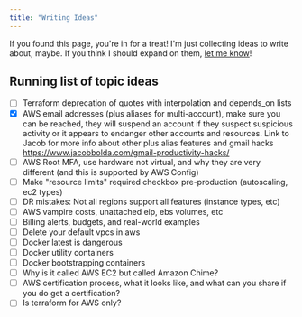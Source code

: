 ```yaml
---
title: "Writing Ideas"
---
```


If you found this page, you're in for a treat! I'm just collecting ideas to write about, maybe. If you think I should expand on them, [let me know](https://twitter.com/drpoindexter)!

## Running list of topic ideas

- [ ] Terraform deprecation of quotes with interpolation and depends_on lists
- [x] AWS email addresses (plus aliases for multi-account), make sure you can be reached, they will suspend an account if they suspect suspicious activity or it appears to endanger other accounts and resources. Link to Jacob for more info about other plus alias features and gmail hacks https://www.jacobbolda.com/gmail-productivity-hacks/
- [ ] AWS Root MFA, use hardware not virtual, and why they are very different (and this is supported by AWS Config)
- [ ] Make "resource limits" required checkbox pre-production (autoscaling, ec2 types)
- [ ] DR mistakes: Not all regions support all features (instance types, etc)
- [ ] AWS vampire costs, unattached eip, ebs volumes, etc
- [ ] Billing alerts, budgets, and real-world examples
- [ ] Delete your default vpcs in aws
- [ ] Docker latest is dangerous
- [ ] Docker utility containers
- [ ] Docker bootstrapping containers
- [ ] Why is it called AWS EC2 but called Amazon Chime?
- [ ] AWS certification process, what it looks like, and what can you share if you do get a certification?
- [ ] Is terraform for AWS only?
